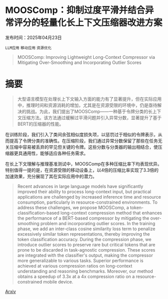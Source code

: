 # MOOSComp：抑制过度平滑并结合异常评分的轻量化长上下文压缩器改进方案

发布时间：2025年04月23日

`LLM应用` `移动应用` `资源优化`

> MOOSComp: Improving Lightweight Long-Context Compressor via Mitigating Over-Smoothing and Incorporating Outlier Scores

# 摘要

> 大型语言模型在处理长上下文输入方面的能力有了显著提升，但在实际应用中，推理时间和资源消耗的增加，尤其是在资源受限的环境中，仍是亟待解决的挑战。为此，我们提出了MOOSComp——一种基于令牌分类的长上下文压缩方法。该方法通过缓解过平滑问题并引入异常分数，显著提升了基于BERT的压缩器的性能。

在训练阶段，我们引入了类间余弦相似度损失项，以惩罚过于相似的令牌表示，从而提高了令牌分类的准确性。在压缩阶段，我们通过异常分数保留了那些在任务无关压缩中容易被丢弃的罕见但关键的令牌。这些分数与分类器的输出相结合，使压缩器更具通用性，能够适应各种任务需求。

在长上下文理解与推理基准测试中，MOOSComp在多种压缩比率下均表现优异。特别值得一提的是，在资源受限的移动设备上，以4倍的压缩比率实现了3.3倍的加速效果，充分展现了其在实际应用中的潜力。

> Recent advances in large language models have significantly improved their ability to process long-context input, but practical applications are challenged by increased inference time and resource consumption, particularly in resource-constrained environments. To address these challenges, we propose MOOSComp, a token-classification-based long-context compression method that enhances the performance of a BERT-based compressor by mitigating the over-smoothing problem and incorporating outlier scores. In the training phase, we add an inter-class cosine similarity loss term to penalize excessively similar token representations, thereby improving the token classification accuracy. During the compression phase, we introduce outlier scores to preserve rare but critical tokens that are prone to be discarded in task-agnostic compression. These scores are integrated with the classifier's output, making the compressor more generalizable to various tasks. Superior performance is achieved at various compression ratios on long-context understanding and reasoning benchmarks. Moreover, our method obtains a speedup of 3.3x at a 4x compression ratio on a resource-constrained mobile device.

[Arxiv](https://arxiv.org/abs/2504.16786)